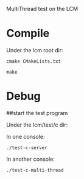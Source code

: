 MultiThread test on the LCM

# Compile

Under the lcm root dir:
    
    cmake CMakeLists.txt
    
    make

# Debug

##start the test program

Under the lcm/test/c dir:

In one console:
    
    ./test-c-server
    
In another console:
    
    ./test-c-multi-thread
